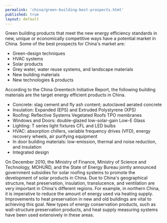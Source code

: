 ```yaml
--- 
permalink: 'china/green-building-best-prospects.html' 
published: true 
layout: default
---
```

Green building products that meet the new energy efficiency standards in new, unique or economically competitive ways have a potential market in China. Some of the best prospects for China's market are:

* Green-design techniques
* HVAC systems
* Solar products
* Grey water, water reuse systems, and landscape materials
* New building materials
* New technologies & products

According to the China Greentech Initiative Report, the following building materials are the target energy efficient products in China.
* Concrete: slag cement and fly ash content; autoclaved aerated concrete
* Insulation: Expanded (EPS) and Extruded Polystyrene (XPS)
* Roofing: Reflective Systems Vegetated Roofs TPO membranes
* Windows and Doors: double-glazed low-solar-gain Low-E Glass
* Lighting: T series light fixtures CFL and LED bulbs
* HVAC: absorption chillers, variable frequency drives (VFD), energy recovery wheels, air purifying equipment
* In door building materials: low-emission, thermal and noise reduction, and insulation
* Integrated design

On December 2010, the Ministry of Finance, Ministry of Science and Technology, MOHURD, and the State of Energy Bureau jointly announced government subsidies for solar roofing systems to promote the development of solar products in China. Due to China's geographical structure, heat preservation, insulation, translucence, and ventilation are very important in China's different regions. For example, in northern China, it is imperative to reduce the amount of energy used via heating supply. Improvements to heat preservation in new and old buildings are vital to achieving this goal. New types of energy conservation products, such as wall-structure preservation products, and heat supply measuring systems have been used extensively in these areas.
